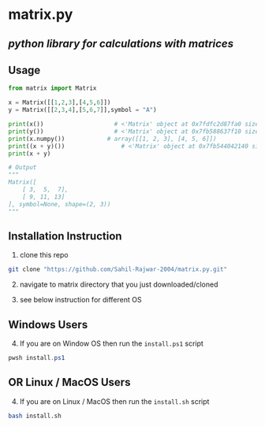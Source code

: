 # matrix.py

## ***python library for calculations with matrices***

## Usage
```python
from matrix import Matrix

x = Matrix([[1,2,3],[4,5,6]])
y = Matrix([[2,3,4],[5,6,7]],symbol = "A")

print(x())                    # <'Matrix' object at 0x7fdfc2d87fa0 size=6 shape=(2, 3) symbol=None>
print(y())                    # <'Matrix' object at 0x7fb588637f10 size=6 shape=(2, 3) symbol=A>
print(x.numpy())            # array([[1, 2, 3], [4, 5, 6]])
print((x + y)())                # <'Matrix' object at 0x7fb544042140 size=6 shape=(2, 3) symbol=None>
print(x + y)

# Output
"""
Matrix([
    [ 3,  5,  7],
    [ 9, 11, 13]
], symbol=None, shape=(2, 3))
"""

```


## Installation Instruction

1. clone this repo  
```bash
git clone "https://github.com/Sahil-Rajwar-2004/matrix.py.git"
```

2. navigate to matrix directory that you just downloaded/cloned

3. see below instruction for different OS

## Windows Users

4. If you are on Window OS then run the `install.ps1` script  
```powershell
pwsh install.ps1
```

## OR Linux / MacOS Users

4. If you are on Linux / MacOS then run the `install.sh` script  
```bash
bash install.sh
```
